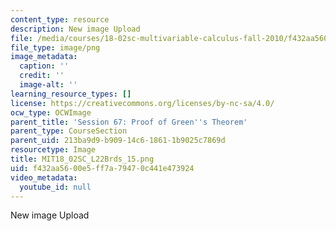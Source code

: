 ```yaml
---
content_type: resource
description: New image Upload
file: /media/courses/18-02sc-multivariable-calculus-fall-2010/f432aa5600e5ff7a79470c441e473924_MIT18_02SC_L22Brds_15.png
file_type: image/png
image_metadata:
  caption: ''
  credit: ''
  image-alt: ''
learning_resource_types: []
license: https://creativecommons.org/licenses/by-nc-sa/4.0/
ocw_type: OCWImage
parent_title: 'Session 67: Proof of Green''s Theorem'
parent_type: CourseSection
parent_uid: 213ba9d9-b909-14c6-1861-1b9025c7869d
resourcetype: Image
title: MIT18_02SC_L22Brds_15.png
uid: f432aa56-00e5-ff7a-7947-0c441e473924
video_metadata:
  youtube_id: null
---
```

New image Upload